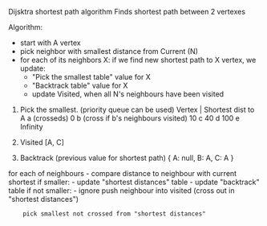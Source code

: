 
Dijsktra shortest path algorithm
Finds shortest path between 2 vertexes

Algorithm:
- start with A vertex
- pick neighbor with smallest distance from Current (N)
- for each of its neighbors X:
    if we find new shortest path to X vertex, we update:
    - "Pick the smallest table" value for X
    - "Backtrack table" value for X
    - update Visited, when all N's neighbours have been visited

1. Pick the smallest. (priority queue can be used)
Vertex                                | Shortest dist to A
    a (crosseds)                        0
    b (cross if b's neighbours visited) 10
    c                                   40
    d                                   100
    e                                   Infinity

2. Visited
[A, C]

3. Backtrack (previous value for shortest path)
{
    A: null,
    B: A,
    C: A
}

for each of neighbours
    - compare distance to neighbour with current shortest
    if smaller:
        - update "shortest distances" table
        - update "backtrack" table
    if not smaller:
        - ignore
push neighbour into visited (cross out in "shortest distances")

        pick smallest not crossed from "shortest distances"